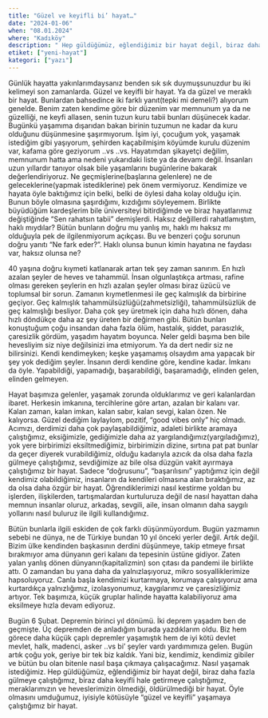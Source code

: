 ```yaml
---
title: "Güzel ve keyifli bi’ hayat…"
date: "2024-01-06"
when: "08.01.2024"
where: "Kadıköy"
description: " Hep güldüğümüz, eğlendiğimiz bir hayat değil, biraz daha fazla gülmeye çalıştığımız, biraz daha keyifli hale getirmeye çalıştığımız, meraklarımızın ve heveslerimizin ölmediği, öldürülmediği bir hayat. Öyle olmasını umduğumuz, iyisiyle kötüsüyle “güzel ve keyifli” yaşamaya çalıştığımız bir hayat."
etiket: ["yeni-hayat"]
kategori: ["yazı"]
---
```


Günlük hayatta yakınlarımdaysanız benden sık sık duymuşsunuzdur bu iki kelimeyi son zamanlarda. Güzel ve keyifli bir hayat. Ya da güzel ve meraklı bir hayat.  Bunlardan bahsedince iki farklı yanıt(tepki mi demeli?) alıyorum genelde. Benim zaten kendime göre bir düzenim var memnunum ya da ne güzelliği, ne keyfi allasen, senin tuzun kuru tabii bunları düşünecek kadar. Bugünkü yaşamıma dışarıdan bakan birinin tuzumun ne kadar da kuru olduğunu düşünmesine şaşırmıyorum. İşim iyi, çocuğum yok, yaşamak istediğim gibi yaşıyorum, şehirden kaçabilmişim köyümde kurulu düzenim var, kafama göre geziyorum ..vs ..vs. Hayatımdan şikayetçi değilim, memnunum hatta ama nedeni yukarıdaki liste ya da devamı değil.  İnsanları uzun yıllardır tanıyor olsak bile yaşamlarını bugünlerine bakarak değerlendiriyoruz. Ne geçmişlerine(başlarına gelenlere) ne de geleceklerine(yapmak istediklerine) pek önem vermiyoruz. Kendimize ve hayata öyle baktığımız için belki, belki de öylesi daha kolay olduğu için. Bunun böyle olmasına şaşırdığımı, kızdığımı söyleyemem.  Birlikte büyüdüğüm kardeşlerim bile üniversiteyi bitirdiğimde ve biraz hayatlarımız değiştiğinde “Sen rahatsın tabii” demişlerdi. Haksız değillerdi rahatlamıştım, haklı mıydılar? Bütün bunların doğru mu yanlış mı, haklı mı haksız mı olduğuyla pek de ilgilenmiyorum açıkçası. Bu ve benzeri çoğu sorunun doğru yanıtı “Ne fark eder?”.  Haklı olunsa bunun kimin hayatına ne faydası var, haksız olunsa ne?


<!--more-->

40 yaşına doğru kıymeti katlanarak artan tek şey zaman sanırım. En hızlı azalan şeyler de heves ve tahammül. İnsan olgunlaştıkça artması, rafine olması gereken şeylerin en hızlı azalan şeyler olması biraz üzücü ve toplumsal bir sorun. Zamanın kıymetlenmesi ile geç kalmışlık da birbirine geçiyor. Geç kalmışlık tahammülsüzlüğü(zahmetsizliği), tahammülsüzlük de geç kalmışlığı besliyor. Daha çok şey üretmek için daha hızlı dönen, daha hızlı döndükçe daha az şey üreten bir değirmen gibi. Bütün bunları konuştuğum çoğu insandan daha fazla ölüm, hastalık, şiddet, parasızlık, çaresizlik gördüm, yaşadım hayatım boyunca. Neler geldi başıma ben bile hevesliyim siz niye değilsinizi ima etmiyorum. Ya da dert nedir siz ne bilirsinizi. Kendi kendimeyken; keşke yaşamamış olsaydım ama yapacak bir şey yok dediğim şeyler. İnsanın derdi kendine göre, kendine kadar. İmkanı da öyle.  Yapabildiği, yapamadığı, başarabildiği, başaramadığı, elinden gelen, elinden gelmeyen. 

Hayat başımıza gelenler, yaşamak zorunda olduklarımız ve geri kalanlardan ibaret.  Herkesin imkanına, tercihlerine göre artan, azalan bir kalanı var. Kalan zaman, kalan imkan, kalan sabır, kalan sevgi, kalan özen. Ne kalıyorsa. Güzel dediğim laylaylom, pozitif, “good vibes only” hiç olmadı. Acımızı, derdimizi daha çok paylaşabildiğimiz, adaleti birlikte aramaya çalıştığımız, eksiğimizle, gediğimizle daha az yargılandığımız(yargıladığımız), yok yere birbirimizi eksiltmediğimiz, birbirimizin dizine, sırtına pat pat bunlar da geçer diyerek vurabildiğimiz,  olduğu kadarıyla azıcık da olsa daha fazla gülmeye çalıştığımız, sevdiğimize az bile olsa düzgün vakit ayırmaya çalıştığımız bir hayat. Sadece “doğrusunu”, “başarılısını” yaptığımız için değil kendimiz olabildiğimiz, insanların da kendileri olmasına alan bıraktığımız, az da olsa daha özgür bir hayat. Öğrendiklerimizi nasıl kestirme yoldan bu işlerden, ilişkilerden, tartışmalardan kurtuluruza değil de nasıl hayattan daha memnun insanlar oluruz, arkadaş, sevgili, aile, insan olmanın daha saygılı yollarını nasıl buluruz ile ilgili kullandığımız. 

Bütün bunlarla ilgili eskiden de çok farklı düşünmüyordum. Bugün yazmamın sebebi ne dünya, ne de Türkiye bundan 10 yıl önceki yerler değil. Artık değil. Bizim ülke kendinden başkasının derdini düşünmeye, takip etmeye fırsat bırakmıyor ama dünyanın geri kalanı da tepesinin üstüne gidiyor. Zaten yalan yanlış dönen dünyanın(kapitalizmin) son çıtası da pandemi ile birlikte attı. O zamandan bu yana daha da yalnızlaşıyoruz, mikro sosyalliklerimize hapsoluyoruz. Canla başla kendimizi kurtarmaya, korumaya çalışıyoruz ama kurtardıkça yalnızlığımız, izolasyonumuz, kaygılarımız ve çaresizliğimiz artıyor. Tek başımıza, küçük gruplar halinde hayatta kalabiliyoruz ama eksilmeye hızla devam ediyoruz. 

Bugün 6 Şubat. Depremin birinci yıl dönümü. İki deprem yaşadım ben de geçmişte. Üç depremden de anladığım burada yazdıklarım oldu. Biz hem görece daha küçük çaplı depremler yaşamıştık hem de iyi kötü devlet mevlet, halk, madenci, asker ..vs bi’ şeyler vardı yardımımıza gelen. Bugün artık çoğu yok, geriye bir tek biz kaldık. Yani biz, kendimiz, kendimiz gibiler ve bütün bu olan bitenle nasıl başa çıkmaya çalışacağımız. Nasıl yaşamak istediğimiz. Hep güldüğümüz, eğlendiğimiz bir hayat değil, biraz daha fazla gülmeye çalıştığımız, biraz daha keyifli hale getirmeye çalıştığımız, meraklarımızın ve heveslerimizin ölmediği, öldürülmediği bir hayat. Öyle olmasını umduğumuz, iyisiyle kötüsüyle “güzel ve keyifli” yaşamaya çalıştığımız bir hayat.
